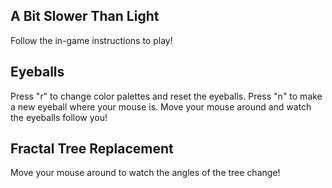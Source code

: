 ## A Bit Slower Than Light
Follow the in-game instructions to play!

## Eyeballs
Press "r" to change color palettes and reset the eyeballs. Press "n" to make a new eyeball where your mouse is. Move your mouse around and watch the eyeballs follow you!

## Fractal Tree Replacement
Move your mouse around to watch the angles of the tree change!